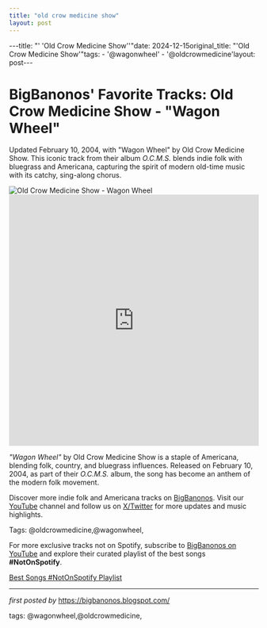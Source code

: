 ```yaml
---
title: "old crow medicine show"
layout: post
---
```

---title: "' 'Old Crow Medicine Show''"date: 2024-12-15original_title: "'Old Crow Medicine Show'"tags:  - '@wagonwheel'  - '@oldcrowmedicine'layout: post---<!-- Post Title --><h1 >BigBanonos' Favorite Tracks: Old Crow Medicine Show - "Wagon Wheel"</h1> <!-- Introductory Text --><p >Updated February 10, 2004, with "Wagon Wheel" by Old Crow Medicine Show. This iconic track from their album <em>O.C.M.S.</em> blends indie folk with bluegrass and Americana, capturing the spirit of modern old-time music with its catchy, sing-along chorus.</p> <!-- Featured Image --><div > <img src="https://images.discovery-prod.axs.com/2023/08/uploadedimage_64d521fd5ebfc.jpg" alt="Old Crow Medicine Show - Wagon Wheel" /></div> <!-- YouTube Video Embed --><div > <iframe width="100%" height="507" src="https://www.youtube.com/embed/1gX1EP6mG-E" title="Old Crow Medicine Show - Wagon Wheel [Official Music Video]" frameborder="0" allow="accelerometer; autoplay; clipboard-write; encrypted-media; gyroscope; picture-in-picture; web-share" referrerpolicy="strict-origin-when-cross-origin" allowfullscreen></iframe></div> <!-- Song Information --><div > <p><em>"Wagon Wheel"</em> by Old Crow Medicine Show is a staple of Americana, blending folk, country, and bluegrass influences. Released on February 10, 2004, as part of their <em>O.C.M.S.</em> album, the song has become an anthem of the modern folk movement.</p></div> <!-- Footer Links --><div > <p>Discover more indie folk and Americana tracks on <a href="https://bigbanonos.blogspot.com/" target="_blank">BigBanonos</a>. Visit our <a href="https://www.youtube.com/@BigBanonos" target="_blank">YouTube</a> channel and follow us on <a href="https://x.com/bigbanonos" target="_blank">X/Twitter</a> for more updates and music highlights.</p></div> <!-- Tags --><p >Tags: @oldcrowmedicine,@wagonwheel,</p><!--Subscribe and Playlist Links--><div>    <p>For more exclusive tracks not on Spotify, subscribe to <a href="https://www.youtube.com/@BigBanonos" target="_blank">BigBanonos on YouTube</a> and explore their curated playlist of the best songs <strong>#NotOnSpotify</strong>.</p>    <p><a href="https://www.youtube.com/playlist?list=PLtuNtuTatqI0kFahUCbtbfenC_ET5O_tr" target="_blank">Best Songs #NotOnSpotify Playlist<br /></a></p></div><hr /><p><em>first posted by</em> <a href="https://bigbanonos.blogspot.com/" rel="noopener" target="_new">https://bigbanonos.blogspot.com/</a></p><p>tags: @wagonwheel,@oldcrowmedicine,</p>